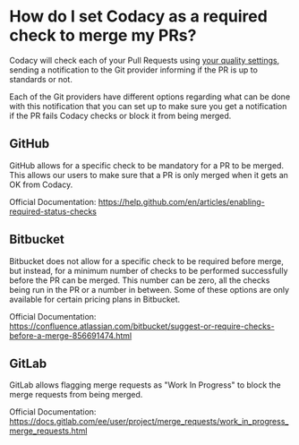 # How do I set Codacy as a required check to merge my PRs?

Codacy will check each of your Pull Requests using [your quality settings](/hc/en-us/articles/360009164573-Quality-Settings), sending a notification to the Git provider informing if the PR is up to standards or not.

Each of the Git providers have different options regarding what can be done with this notification that you can set up to make sure you get a notification if the PR fails Codacy checks or block it from being merged.

## GitHub

GitHub allows for a specific check to be mandatory for a PR to be merged. This allows our users to make sure that a PR is only merged when it gets an OK from Codacy.

Official Documentation: <https://help.github.com/en/articles/enabling-required-status-checks>

## Bitbucket

Bitbucket does not allow for a specific check to be required before merge, but instead, for a minimum number of checks to be performed successfully before the PR can be merged. This number can be zero, all the checks being run in the PR or a number in between. Some of these options are only available for certain pricing plans in Bitbucket.

Official Documentation: <https://confluence.atlassian.com/bitbucket/suggest-or-require-checks-before-a-merge-856691474.html>

## GitLab

GitLab allows flagging merge requests as "Work In Progress" to block the merge requests from being merged.

Official Documentation:
<https://docs.gitlab.com/ee/user/project/merge_requests/work_in_progress_merge_requests.html>
